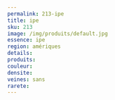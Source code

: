 ```yaml
---
permalink: 213-ipe
title: ipe 
sku: 213
image: /img/produits/default.jpg
essence: ipe 
region: amériques
details: 
produits: 
couleur: 
densite: 
veines: sans
rarete: 
---
```

